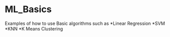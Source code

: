# ML_Basics
Examples of how to use Basic algorithms such as
*Linear Regression
*SVM
*KNN
*K Means Clustering
